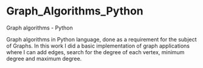# Graph_Algorithms_Python
Graph algorithms - Python

Graph algorithms in Python language, done as a requirement for the subject of Graphs. In this work I did a basic implementation of graph applications where I can add edges, search for the degree of each vertex, minimum degree and maximum degree.
